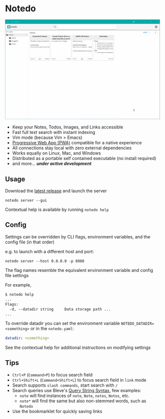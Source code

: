 # Notedo
![](images/notedo.gif)

- Keep your Notes, Todos, Images, and Links accessible
- Fast full text search with instant indexing
- Vim mode (because Vim > Emacs)
- [Progressive Web App (PWA)](https://developer.mozilla.org/en-US/docs/Web/Progressive_web_apps) compatible for a native experience
- All connections stay local with zero external dependencies
- Works equally on Linux, Mac, and Windows
- Distributed as a portable self contained executable (no install required)
- and more... **_under active development_**

## Usage
Download the [latest release]({LATEST_RELEASE}) and launch the server

```
notedo server --gui
```

Contextual help is available by running `notedo help`

## Config
Settings can be overridden by CLI flags, environment variables, and the config file (in that order)

e.g. to launch with a different host and port:

```
notedo server --host 0.0.0.0 -p 8080
```

The flag names resemble the equivalent environment variable and config file settings

For example, 
```
$ notedo help
...
Flags:
  -d, --datadir string     Data storage path ...
...
```
To override datadir you can set the environment variable `NOTEDO_DATADIR=<something>` or in the `notedo.yaml`:
```yaml
datadir: <something>
```
See the contextual help for additional instructions on modifying settings

## Tips
- `Ctrl+P` (`Command+P`) to focus search field
- `Ctrl+Shift+L` (`Command+Shift+L`) to focus search field in `link` mode
- Search supports `slash commands`, start search with `/`
- Search queries use Bleve's [Query String Syntax](http://blevesearch.com/docs/Query-String-Query/), few examples:
  - `note` will find instances of `note`, `Note`, `notes`, `Notes`, etc.
  - `note*` will find the same but also non-stemmed words, such as `Notedo`
- Use the bookmarklet for quickly saving links